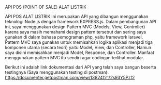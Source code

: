 API POS (POINT OF SALE) ALAT LISTRIK

API POS ALAT LISTRIK ini merupakan API yang dibangun menggunakan teknologi Node js dengan framework EXPRESS.js. 
Dalam pembangunan API ini, saya menggunakan design Pattern MVC (Models, View, Controller) karena saya masih memahami design pattern tersebut dan sering saya gunakan di dalam bahasa pemograman php, yaitu framework laravel. Pattern MVC saya gunakan untuk memisahkan logika aplikasi menjadi tiga komponen utama (secara teori) yaitu Model, View, dan Controller, Namun saya disini memisahkan menjadi Model, Response, dan Controller. Manfaat menggunakan pattern MVC itu sendiri agar codingan terlihat modular.

Berikut ini adalah link dokumentasi dari API yang telah saya bangun beserta testingnya (Saya menggunakan testing di postman).
https://documenter.getpostman.com/view/13824121/2s93Y5Pzf2

